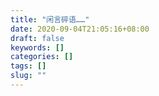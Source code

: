 ```yaml
---
title: "闲言碎语……"
date: 2020-09-04T21:05:16+08:00
draft: false
keywords: []
categories: []
tags: []
slug: ""
---
```


<div id="artitalk_main"></div>
<script type="text/javascript" src="https://cdn.jsdelivr.net/npm/artitalk@3"></script>
<script>
new Artitalk({
  appId: 'OC4rT8CHhRa2ImNyEprSgyFi-MdYXbMMI',
  appKey: 'p1ECrjTw9MqSfvCWfYYVjogW'
})
</script>
<style>
.shuoshuo_author_img img {
  width: 48px;
}
</style>

